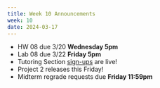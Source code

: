 ```yaml
---
title: Week 10 Announcements
week: 10
date: 2024-03-17
---
```


* HW 08 due 3/20 **Wednesday 5pm**
* Lab 08 due 3/22 **Friday 5pm**
* Tutoring Section [sign-ups](https://tutoring.data8.org/) are live!
* Project 2 releases this Friday!
* Midterm regrade requests due **Friday 11:59pm**